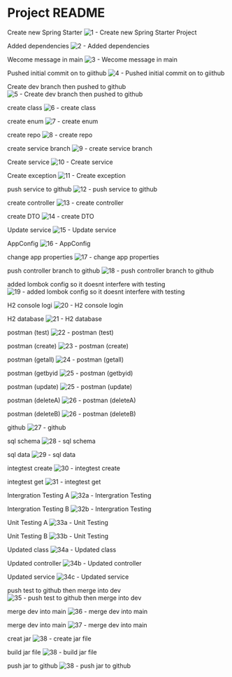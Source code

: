 # Project README

Create new Spring Starter
![1 - Create new Spring Starter Project](https://user-images.githubusercontent.com/111985454/200006766-d98406f0-7ba5-494b-9fd9-d015a24c8dc6.jpg)

Added dependencies
![2 - Added dependencies](https://user-images.githubusercontent.com/111985454/200006769-63333de7-fa36-44cf-9f48-3107de612b08.JPG)

Wecome message in main
![3 - Wecome message in main](https://user-images.githubusercontent.com/111985454/200006770-9bb1387e-15ab-4059-a913-1139b786b8a0.JPG)

Pushed initial commit on to giithub
![4 - Pushed initial commit on to giithub](https://user-images.githubusercontent.com/111985454/200006777-d1f7cbaf-c252-493a-8af2-d4b117ceabc3.JPG)

Create dev branch then pushed to github
![5 - Create dev branch then pushed to github](https://user-images.githubusercontent.com/111985454/200006781-c483dd5f-2be6-4b9c-8e55-d143285e084c.JPG)

create class
![6 - create class](https://user-images.githubusercontent.com/111985454/200006788-b8b56f36-4c65-4057-ab2d-5fe2fe10f5cf.JPG)

create enum
![7 - create enum](https://user-images.githubusercontent.com/111985454/200006789-f259b29c-9869-454e-8af9-14dcc234594d.JPG)

create repo
![8 - create repo](https://user-images.githubusercontent.com/111985454/200006792-c3824863-3350-4d9f-978b-56dfd6cbb48f.JPG)

create service branch
![9 - create service branch](https://user-images.githubusercontent.com/111985454/200006793-b7c15e9c-c23a-4402-a7e1-30d8279b2c23.JPG)

Create service
![10 - Create service](https://user-images.githubusercontent.com/111985454/200006795-a04e7ea8-9933-4735-bd5a-5f43f8d7f2eb.JPG)

Create exception
![11 - Create exception](https://user-images.githubusercontent.com/111985454/200006797-91aaad77-a2e2-4627-84c1-a4168d6dbf0b.JPG)

push service to github
![12 - push service to github](https://user-images.githubusercontent.com/111985454/200006800-74e8e8d9-a9c6-4c82-b9e8-42c0be0497f0.JPG)

create controller
![13 - create controller](https://user-images.githubusercontent.com/111985454/200006802-749d9a56-50c0-4dfd-9610-8d99bf3e02b5.JPG)

create DTO
![14 - create DTO](https://user-images.githubusercontent.com/111985454/200006805-917ae7c9-1776-4170-967e-7658d0e1fe07.JPG)

Update service
![15 - Update service](https://user-images.githubusercontent.com/111985454/200006810-6c26b2e3-fa41-4555-883d-ecee8b9419ff.JPG)

AppConfig
![16 - AppConfig](https://user-images.githubusercontent.com/111985454/200006813-4837d95d-7af6-4d9c-8311-04dcffa8cbb8.JPG)

change app properties
![17 - change app properties](https://user-images.githubusercontent.com/111985454/200006815-d760aaf5-6c21-459c-9af3-8eb5487825bc.JPG)

push controller branch to github
![18 - push controller branch to github](https://user-images.githubusercontent.com/111985454/200006816-c5772e6a-9efb-4606-b540-5dc1d1198489.JPG)

added lombok config so it doesnt interfere with testing
![19 - added lombok config so it doesnt interfere with testing](https://user-images.githubusercontent.com/111985454/200006819-37e2b516-57b1-40ad-86e6-ce59ab03de04.JPG)

H2 console logi
![20 - H2 console login](https://user-images.githubusercontent.com/111985454/200006824-631ff9cb-4236-4f59-8082-ae0faa475cfb.JPG)

H2 database
![21 - H2 database](https://user-images.githubusercontent.com/111985454/200006828-6d88b4c4-1d61-469e-9fc0-63430a8d023f.JPG)

postman (test)
![22 - postman (test)](https://user-images.githubusercontent.com/111985454/200006830-1dc17a92-027c-4d19-b61d-f5972f91108e.JPG)

postman (create)
![23 - postman (create)](https://user-images.githubusercontent.com/111985454/200006831-9ef8bd83-d2e4-4bdd-99c2-ed5a55b58b60.JPG)

postman (getall)
![24 - postman (getall)](https://user-images.githubusercontent.com/111985454/200006835-cd013893-9bf1-4eb5-bb37-e4dd2bac16a2.JPG)

postman (getbyid
![25 - postman (getbyid)](https://user-images.githubusercontent.com/111985454/200006838-534a4dea-2cce-47a5-b1cf-47502fe40d25.JPG)

postman (update)
![25 - postman (update)](https://user-images.githubusercontent.com/111985454/200006842-e3dd7275-b28a-4ce1-92e7-386e200bb9e1.JPG)

postman (deleteA)
![26 - postman (deleteA)](https://user-images.githubusercontent.com/111985454/200006843-7fc02215-70da-47e8-9bd5-9cffe11eed72.JPG)

postman (deleteB)
![26 - postman (deleteB)](https://user-images.githubusercontent.com/111985454/200006844-b7a2b1ed-133a-4069-a3d8-94e797e5ff7c.JPG)

github
![27 - github](https://user-images.githubusercontent.com/111985454/200006845-fc3dc0e5-8753-48d7-bc45-bca89b5a37b7.JPG)

sql schema
![28 - sql schema](https://user-images.githubusercontent.com/111985454/200006846-6d2663b4-3331-403c-846b-3aca1b0981ca.JPG)

sql data
![29 - sql data](https://user-images.githubusercontent.com/111985454/200006847-6a09d5bc-2305-490f-aafd-30e52418ebe8.JPG)

integtest create
![30 - integtest create](https://user-images.githubusercontent.com/111985454/200006849-ee876456-b606-4e21-8837-e2847e5cc9a8.JPG)

integtest get
![31 - integtest get](https://user-images.githubusercontent.com/111985454/200006855-0fe4dc97-d63c-4159-849f-c4df64239170.JPG)

Intergration Testing A
![32a - Intergration Testing](https://user-images.githubusercontent.com/111985454/200025639-b1417cf0-e0a7-49d1-acf5-d8c97fa24a9f.JPG)

Intergration Testing B
![32b - Intergration Testing](https://user-images.githubusercontent.com/111985454/200025642-917feb5f-47c1-4044-9914-88174532dfbd.JPG)

Unit Testing A
![33a - Unit Testing](https://user-images.githubusercontent.com/111985454/200025643-6bdc1cd9-3ed6-4b77-8175-e713b63ba49f.JPG)

Unit Testing B
![33b - Unit Testing](https://user-images.githubusercontent.com/111985454/200025644-a76ac4d3-ea1b-4e48-9960-d055b0ec2c3f.JPG)

Updated class
![34a - Updated class](https://user-images.githubusercontent.com/111985454/200025645-0ecec8fa-b91b-419b-bc60-e2a4894a7e15.JPG)

Updated controller
![34b - Updated controller](https://user-images.githubusercontent.com/111985454/200025648-2754c57f-03f8-4358-a0e8-a617958b33fb.JPG)

Updated service
![34c - Updated service](https://user-images.githubusercontent.com/111985454/200025650-b4298448-12da-4913-a5cc-112c5b19f9b5.JPG)

push test to github then merge into dev
![35 - push test to github then merge into dev](https://user-images.githubusercontent.com/111985454/200025652-fa3b285f-b8ac-4a05-93c0-47cc3f5cf78d.JPG)

merge dev into main
![36 - merge dev into main](https://user-images.githubusercontent.com/111985454/200025654-fef0971d-0faf-4c81-967f-7ee0ec63581c.JPG)

merge dev into main
![37 - merge dev into main](https://user-images.githubusercontent.com/111985454/200025656-b0f232d2-a9e2-4018-972a-1ce1fb3e1013.JPG)

creat jar
![38 - create jar file](https://user-images.githubusercontent.com/111985454/200029815-1ac8cefa-214c-4af2-9ff2-9adf1c7f370b.JPG)

build jar file
![38 - build jar file](https://user-images.githubusercontent.com/111985454/200025659-0ec3304b-11b7-4d9d-8c26-c9d5c8c807a6.JPG)

push jar to github
![38 - push jar to github](https://user-images.githubusercontent.com/111985454/200029810-5cfa7679-aae6-4c9c-aff9-5e40984f8b6d.JPG)


